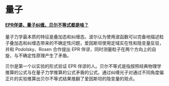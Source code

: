 # 量子



#### [EPR佯谬、量子纠缠、贝尔不等式都是啥？](https://www.ixigua.com/7152463826531811848?wid_try=1)

量子力学最本质的特征是叠加态和纠缠态。波尔认为使用波函数可以完备地描述粒子叠加态和纠缠态带来的不确定性问题，爱因斯坦使用定域实在性和隐变量反驳，并和 Podolsky、Rosen 合作提出 EPR 佯谬，同时测量粒子在两个方向上的自旋，与不确定性原理产生了矛盾。

贝尔是第一个以实验的形式验证 EPR 佯谬的人。贝尔不等式是指按照经典物理学推算的公式与在量子力学推算的公式矛盾的公式。通过纠缠光子对通过不同角度偏正片的实验推算出贝尔不等式结果推翻了爱因斯坦的隐变量的观点。